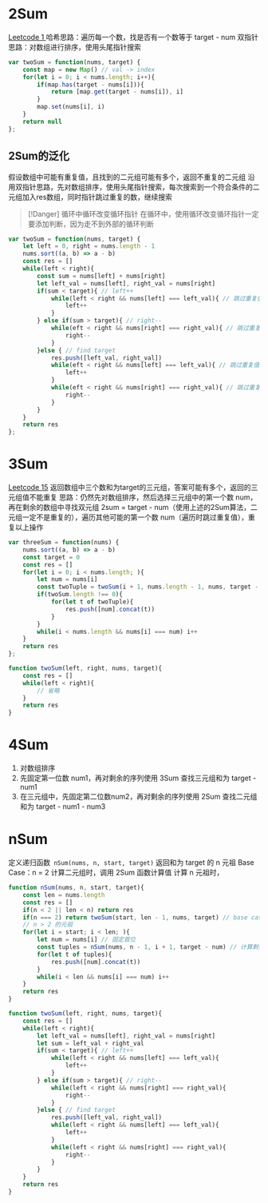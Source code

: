 # 2Sum
[Leetcode 1 ](https://leetcode.cn/problems/two-sum/)
哈希思路：遍历每一个数，找是否有一个数等于 target - num
双指针思路：对数组进行排序，使用头尾指针搜索
```js
var twoSum = function(nums, target) {
    const map = new Map() // val -> index
    for(let i = 0; i < nums.length; i++){
        if(map.has(target - nums[i])){
            return [map.get(target - nums[i]), i]
        }
        map.set(nums[i], i)
    }
    return null
};
```

## 2Sum的泛化
假设数组中可能有重复值，且找到的二元组可能有多个，返回不重复的二元组
沿用双指针思路，先对数组排序，使用头尾指针搜索，每次搜索到一个符合条件的二元组加入res数组，同时指针跳过重复的数，继续搜索

> [!Danger] 循环中循环改变循环指针
> 在循环中，使用循环改变循环指针一定要添加判断，因为走不到外部的循环判断

```js
var twoSum = function(nums, target) {
    let left = 0, right = nums.length - 1
    nums.sort((a, b) => a - b)
    const res = []
    while(left < right){
	    const sum = nums[left] + nums[right]
	    let left_val = nums[left], right_val = nums[right]
	    if(sum < target){ // left++
		    while(left < right && nums[left] === left_val){ // 跳过重复值
			    left++
		    }
	    } else if(sum > target){ // right--
		    while(eft < right && nums[right] === right_val){ // 跳过重复值
			    right--
		    }
	    }else { // find target
		    res.push([left_val, right_val])
		    while(eft < right && nums[left] === left_val){ // 跳过重复值
			    left++
		    }
		    while(eft < right && nums[right] === right_val){ // 跳过重复值
			    right--
		    }
	    }
    }
    return res
};
```

# 3Sum
[Leetcode 15](https://leetcode.cn/problems/3sum/) 返回数组中三个数和为target的三元组，答案可能有多个，返回的三元组值不能重复
思路：仍然先对数组排序，然后选择三元组中的第一个数 num，再在剩余的数组中寻找双元组 2sum = target - num（使用上述的2Sum算法，二元组一定不是重复的），遍历其他可能的第一个数 num（遍历时跳过重复值），重复以上操作

```js
var threeSum = function(nums) {
    nums.sort((a, b) => a - b)
    const target = 0
    const res = []
    for(let i = 0; i < nums.length; ){
        let num = nums[i]
        const twoTuple = twoSum(i + 1, nums.length - 1, nums, target - num)
        if(twoSum.length !== 0){
            for(let t of twoTuple){
                res.push([num].concat(t))
            }
        }
        while(i < nums.length && nums[i] === num) i++
    }
    return res
};

function twoSum(left, right, nums, target){
    const res = []
    while(left < right){
	    // 省略
    }
    return res
}
```

# 4Sum
1. 对数组排序
2. 先固定第一位数 num1，再对剩余的序列使用 3Sum 查找三元组和为 target - num1
3. 在三元组中，先固定第二位数num2，再对剩余的序列使用 2Sum 查找二元组和为 target - num1 - num3

# nSum
定义递归函数` nSum(nums, n, start, target)` 返回和为 target 的 n 元祖
Base Case：n = 2 计算二元组时，调用 2Sum 函数计算值
计算 n 元祖时，

```js
function nSum(nums, n, start, target){
	const len = nums.length
	const res = []
	if(n < 2 || len < n) return res
	if(n === 2) return twoSum(start, len - 1, nums, target) // base case
	// n > 2 的元祖
	for(let i = start; i < len; ){ 
		let num = nums[i] // 固定首位
		const tuples = nSum(nums, n - 1, i + 1, target - num) // 计算剩余位
		for(let t of tuples){
			res.push([num].concat(t))
		}
		while(i < len && nums[i] === num) i++
	}
	return res
}

function twoSum(left, right, nums, target){
    const res = []
    while(left < right){
	    let left_val = nums[left], right_val = nums[right]
        let sum = left_val + right_val
	    if(sum < target){ // left++
		    while(left < right && nums[left] === left_val){ 
			    left++
		    }
	    } else if(sum > target){ // right--
		    while(left < right && nums[right] === right_val){ 
			    right--
		    }
	    }else { // find target
		    res.push([left_val, right_val])
		    while(left < right && nums[left] === left_val){ 
			    left++
		    }
		    while(left < right && nums[right] === right_val){
			    right--
		    }
	    }
    }
    return res
}
```


